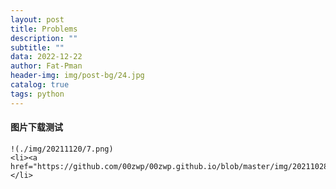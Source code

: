 ```yaml
---
layout: post
title: Problems
description: ""
subtitle: ""
data: 2022-12-22
author: Fat-Pman 
header-img: img/post-bg/24.jpg
catalog: true
tags: python
---
```


#### 图片下载测试

    !(./img/20211120/7.png)
    <li><a href="https://github.com/00zwp/00zwp.github.io/blob/master/img/20211028/1.png">GitHub</a></li>



    